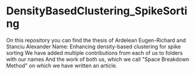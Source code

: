 # DensityBasedClustering_SpikeSorting
On this repository you can find the thesis of Ardelean Eugen-Richard and Stanciu Alexander
Name: Enhancing density-based clustering for spike sorting
We have added multiple contributions from each of us to folders with our names
And the work of both us, which we call "Space Breakdown Method" on which we have written an article.